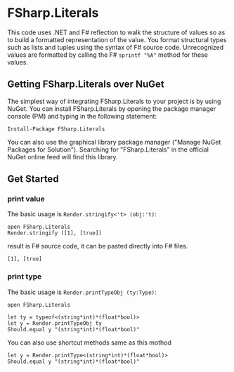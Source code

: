 # FSharp.Literals

This code uses .NET and F# reflection to walk the structure of values so as to build a formatted representation of the value. You format structural types such as lists and tuples using the syntax of F# source code. Unrecognized values are formatted by calling the F# `sprintf "%A"` method for these values.


## Getting FSharp.Literals over NuGet

The simplest way of integrating FSharp.Literals to your project is by using NuGet. You can install FSharp.Literals by opening the package manager console (PM) and typing in the following statement:

```
Install-Package FSharp.Literals
```

You can also use the graphical library package manager ("Manage NuGet Packages for Solution"). Searching for "FSharp.Literals" in the official NuGet online feed will find this library.

## Get Started

### print value

The basic usage is `Render.stringify<'t> (obj:'t)`:

```F#
open FSharp.Literals
Render.stringify ([1], [true])
```

result is F# source code, it can be pasted directly into F# files.

```F#
[1], [true]
```

### print type

The basic usage is `Render.printTypeObj (ty:Type)`:

```F#
open FSharp.Literals

let ty = typeof<(string*int)*(float*bool)>
let y = Render.printTypeObj ty
Should.equal y "(string*int)*(float*bool)"

```

You can also use shortcut methods same as this mothod

```F#
let y = Render.printType<(string*int)*(float*bool)>
Should.equal y "(string*int)*(float*bool)"
```
